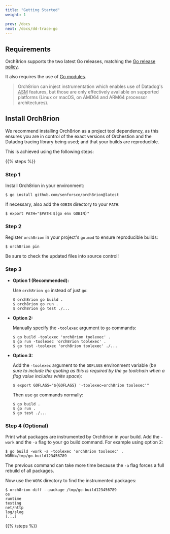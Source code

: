 ```yaml
---
title: "Getting Started"
weight: 1

prev: /docs
next: /docs/dd-trace-go
---
```


## Requirements

Orch8rion supports the two latest Go releases, matching the
[Go release policy](https://go.dev/doc/devel/release#policy).

It also requires the use of
[Go modules](https://pkg.go.dev/cmd/go#hdr-Modules__module_versions__and_more).

> Orch8rion can inject instrumentation which enables use of Datadog's
> <abbr title="Application Security Management">ASM</abbr> features, but those
> are only effectively available on supported platforms (Linux or macOS, on
> AMD64 and ARM64 processor architectures).

## Install Orch8rion

We recommend installing Orch8rion as a project tool dependency, as this
ensures you are in control of the exact versions of Orchestion and the Datadog
tracing library being used; and that your builds are reproducible.

This is achieved using the following steps:

{{% steps %}}

### Step 1

Install Orch8rion in your environment:

```console
$ go install github.com/senforsce/orch8rion@latest
```

If necessary, also add the `GOBIN` directory to your `PATH`:

```console
$ export PATH="$PATH:$(go env GOBIN)"
```

### Step 2

Register `orch8rion` in your project's `go.mod` to ensure reproducible builds:

```console
$ orch8rion pin
```

Be sure to check the updated files into source control!

### Step 3

* **Option 1 (Recommended):**

  Use `orch8rion go` instead of just `go`:
   ```console
   $ orch8rion go build .
   $ orch8rion go run .
   $ orch8rion go test ./...
   ```

* **Option 2:**

  Manually specify the `-toolexec` argument to `go` commands:
   ```console
   $ go build -toolexec 'orch8rion toolexec' .
   $ go run -toolexec 'orch8rion toolexec' .
   $ go test -toolexec 'orch8rion toolexec' ./...
   ```

* **Option 3:**

  Add the `-toolexec` argument to the `GOFLAGS` environment variable (_be sure to include the
  quoting as this is required by the `go` toolchain when a flag value includes white space_):
   ```console
   $ export GOFLAGS="${GOFLAGS} '-toolexec=orch8rion toolexec'"
   ```

  Then use `go` commands normally:
   ```console
   $ go build .
   $ go run .
   $ go test ./...
   ```

### Step 4 (Optional)

Print what packages are instrumented by Orch8rion in your build. Add the `-work` and the `-a`
flag to your go build command. For example using option 2:

```console
$ go build -work -a -toolexec 'orch8rion toolexec' .
WORK=/tmp/go-build123456789
```

The previous command can take more time because the `-a` flag forces a full rebuild of all packages.

Now use the `WORK` directory to find the instrumented packages:

```console
$ orch8rion diff --package /tmp/go-build123456789
os
runtime
testing
net/http
log/slog
[...]
```

{{% /steps %}}

